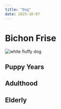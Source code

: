 ```yaml
---
title: "Dog"
date: 2025-10-07
---
```

# Bichon Frise
![white fluffy dog](https://upload.wikimedia.org/wikipedia/commons/thumb/9/93/Bichon_Fris%C3%A9_-_studdogbichon.jpg/1200px-Bichon_Fris%C3%A9_-_studdogbichon.jpg) 

## Puppy Years

## Adulthood

## Elderly 
